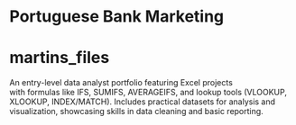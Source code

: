 # Portuguese Bank Marketing

# martins_files
An entry-level data analyst portfolio featuring Excel projects with formulas like IFS, SUMIFS, AVERAGEIFS, and lookup tools (VLOOKUP, XLOOKUP, INDEX/MATCH). Includes practical datasets for analysis and visualization, showcasing skills in data cleaning and basic reporting.
